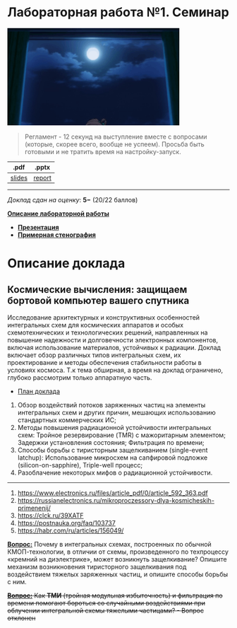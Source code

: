 # Лабораторная работа №1. Семинар

<img alt="kotori-minami" src="https://github.com/maxbarsukov/itmo/blob/master/.docs/kotori-minami.gif" height="220">

> Регламент - 12 секунд на выступление вместе с вопросами (которые, скорее всего, вообще не успеем). Просьба быть готовыми и не тратить время на настройку-запуск.

|.pdf|.pptx|
|-|-|
| [slides](./slides.pdf) | [report](./slides.pptx) |

---

*Доклад сдан на оценку*: **5−** (20/22 баллов)

[**Описание лабораторной работы**](https://gitlab.se.ifmo.ru/computer-systems/csa-rolling#%D0%BB%D0%B0%D0%B1%D0%BE%D1%80%D0%B0%D1%82%D0%BE%D1%80%D0%BD%D0%B0%D1%8F-%D1%80%D0%B0%D0%B1%D0%BE%D1%82%D0%B0-1-%D1%81%D0%B5%D0%BC%D0%B8%D0%BD%D0%B0%D1%80)

- [**Презентация**](./slides.pdf)
- [**Примерная стенография**](./text.docx)

# Описание доклада

## Космические вычисления: защищаем бортовой компьютер вашего спутника

Исследование архитектурных и конструктивных особенностей интегральных схем для космических аппаратов и особых схемотехнических и технологических решений, направленных на повышение надежности и долговечности электронных компонентов, включая использование материалов, устойчивых к радиации. Доклад включает обзор различных типов интегральных схем, их проектирование и методы обеспечения стабильности работы в условиях космоса. Т.к тема обширная, а время на доклад ограничено, глубоко рассмотрим только аппаратную часть.

- [План доклада](./table-of-contents.md)

1) Обзор воздействий потоков заряженных частиц на элементы интегральных схем и других причин, мешающих использованию стандартных коммерческих ИС;
2) Методы повышения радиационной устойчивости интегральных схем: Тройное резервирование (TMR) с мажоритарным элементом; Задержки установления состояния; Фильтрация по времени;
3) Способы борьбы с тиристорным защелкиванием (single-event latchup): Использование микросхем на сапфировой подложке (silicon-on-sapphire), Triple-well процесс;
4) Разоблачение некоторых мифов о радиационной устойчивости.

---

1) https://www.electronics.ru/files/article_pdf/0/article_592_363.pdf
2) https://russianelectronics.ru/mikroproczessory-dlya-kosmicheskih-primenenij/
3) https://clck.ru/39XATF
4) https://postnauka.org/faq/103737
5) https://habr.com/ru/articles/156049/

<b><u>Вопрос:</u></b> Почему в интегральных схемах, построенных по обычной КМОП-технологии, в отличии от схемы, произведенного по техпроцессу «кремний на диэлектрике», может возникнуть защелкивание? Опишите механизм возникновения тиристорного защелкивания под воздействием тяжелых заряженных частиц, и опишите способы борьбы с ним.

~~<b><u>Вопрос:</u></b> Как **ТМИ** (тройная модульная избыточность) и фильтрация по времени помогают бороться cо случайными воздействиями при облучении интегральной схемы тяжелыми частицами? - Вопрос отклонен~~
